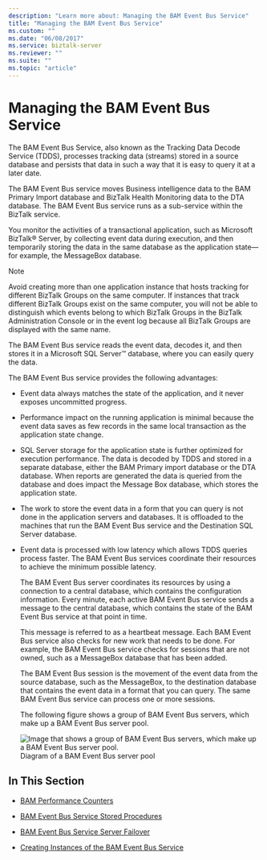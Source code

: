```yaml
---
description: "Learn more about: Managing the BAM Event Bus Service"
title: "Managing the BAM Event Bus Service"
ms.custom: ""
ms.date: "06/08/2017"
ms.service: biztalk-server
ms.reviewer: ""
ms.suite: ""
ms.topic: "article"
---
```

# Managing the BAM Event Bus Service
The BAM Event Bus Service, also known as the Tracking Data Decode Service (TDDS), processes tracking data (streams) stored in a source database and persists that data in such a way that it is easy to query it at a later date.  
  
 The BAM Event Bus service moves Business intelligence data to the BAM Primary Import database and BizTalk Health Monitoring data to the DTA database. The BAM Event Bus service runs as a sub-service within the BizTalk service.  
  
 You monitor the activities of a transactional application, such as Microsoft BizTalk® Server, by collecting event data during execution, and then temporarily storing the data in the same database as the application state—for example, the MessageBox database.  
  
> [!NOTE]
>  Avoid creating more than one application instance that hosts tracking for different BizTalk Groups on the same computer. If instances that track different BizTalk Groups exist on the same computer, you will not be able to distinguish which events belong to which BizTalk Groups in the BizTalk Administration Console or in the event log because all BizTalk Groups are displayed with the same name.  
  
 The BAM Event Bus service reads the event data, decodes it, and then stores it in a Microsoft SQL Server™ database, where you can easily query the data.  
  
 The BAM Event Bus service provides the following advantages:  
  
- Event data always matches the state of the application, and it never exposes uncommitted progress.  
  
- Performance impact on the running application is minimal because the event data saves as few records in the same local transaction as the application state change.  
  
- SQL Server storage for the application state is further optimized for execution performance. The data is decoded by TDDS and stored in a separate database, either the BAM Primary import database or the DTA database. When reports are generated the data is queried from the database and does impact the Message Box database, which stores the application state.  
  
- The work to store the event data in a form that you can query is not done in the application servers and databases. It is offloaded to the machines that run the BAM Event Bus service and the Destination SQL Server database.  
  
- Event data is processed with low latency which allows TDDS queries process faster. The BAM Event Bus services coordinate their resources to achieve the minimum possible latency.  
  
  The BAM Event Bus server coordinates its resources by using a connection to a central database, which contains the configuration information. Every minute, each active BAM Event Bus service sends a message to the central database, which contains the state of the BAM Event Bus service at that point in time.  
  
  This message is referred to as a heartbeat message. Each BAM Event Bus service also checks for new work that needs to be done. For example, the BAM Event Bus service checks for sessions that are not owned, such as a MessageBox database that has been added.  
  
  The BAM Event Bus session is the movement of the event data from the source database, such as the MessageBox, to the destination database that contains the event data in a format that you can query. The same BAM Event Bus service can process one or more sessions.  
  
  The following figure shows a group of BAM Event Bus servers, which make up a BAM Event Bus server pool.  
  
  ![Image that shows a group of BAM Event Bus servers, which make up a BAM Event Bus server pool.](../core/media/ebiz-bam-admin-evntbuspool.gif "ebiz_bam_admin_evntbuspool")  
  Diagram of a BAM Event Bus server pool  
  
## In This Section  
  
-   [BAM Performance Counters](../core/bam-performance-counters.md)  
  
-   [BAM Event Bus Service Stored Procedures](../core/bam-event-bus-service-stored-procedures.md)  
  
-   [BAM Event Bus Service Server Failover](../core/bam-event-bus-service-server-failover.md)  
  
-   [Creating Instances of the BAM Event Bus Service](../core/creating-instances-of-the-bam-event-bus-service.md)
